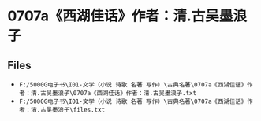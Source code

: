 # 0707a《西湖佳话》作者：清.古吴墨浪子

## Files

- `F:/5000G电子书\I01-文学（小说 诗歌 名著 写作）\古典名著\0707a《西湖佳话》作者：清.古吴墨浪子\0707a《西湖佳话》作者：清.古吴墨浪子.txt`
- `F:/5000G电子书\I01-文学（小说 诗歌 名著 写作）\古典名著\0707a《西湖佳话》作者：清.古吴墨浪子\files.txt`
